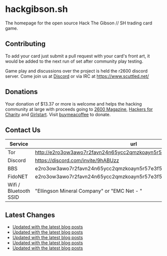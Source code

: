 # hackgibson.sh
The homepage for the open source Hack The Gibson // SH trading card game.


## Contributing

To add your card just submit a pull request with your card's front art, it would be added to the next run of set after community play testing.

Game play and discussions over the project is held the r2600 discord server. Come join us at [Discord](https://discord.com/invite/9hABUzz) or via IRC at https://www.scuttled.net/


## Donations

Your donation of $13.37 or more is welcome and helps the hacking community at large with proceeds going to [2600 Magazine](https://2600.com/), [Hackers for Charity](https://hackersforcharity.org) and [Girlstart](https://girlstart.org).  Visit [buymeacoffee](https://www.buymeacoffee.com/hackgibson.sh) to donate.


## Contact Us

Service | url
-|-
Tor | http://e2ro3ow3awo7r2favn24n65ycc2qmzkoayn5r57e3f56nvjwdcgg32ad.onion
Discord | https://discord.com/invite/9hABUzz
BBS | e2ro3ow3awo7r2favn24n65ycc2qmzkoayn5r57e3f56nvjwdcgg32ad.onion:23
FidoNET | e2ro3ow3awo7r2favn24n65ycc2qmzkoayn5r57e3f56nvjwdcgg32ad.onion:24554
Wifi / Bluetooth SSID | "Ellingson Mineral Company" or "EMC Net - <fidonet address>"

## Latest Changes
<!-- BLOG-POST-LIST:START -->
- [Updated with the latest blog posts](https://github.com/DFW2600/hackgibson.sh/commit/58bf4787f77603e9d3a92219550fad0335dcb717)
- [Updated with the latest blog posts](https://github.com/DFW2600/hackgibson.sh/commit/97165c43d7c715cf8f7e0af01c98edeaeb3e30ed)
- [Updated with the latest blog posts](https://github.com/DFW2600/hackgibson.sh/commit/5d3e2dfa608a2c8cdd341ada0412828f0103d339)
- [Updated with the latest blog posts](https://github.com/DFW2600/hackgibson.sh/commit/01d11f24fa554c97847c5ed31d7f0effb217d293)
- [Updated with the latest blog posts](https://github.com/DFW2600/hackgibson.sh/commit/178306bb5c770ea0cc7f12ff4e77d26601e4872b)
<!-- BLOG-POST-LIST:END -->
